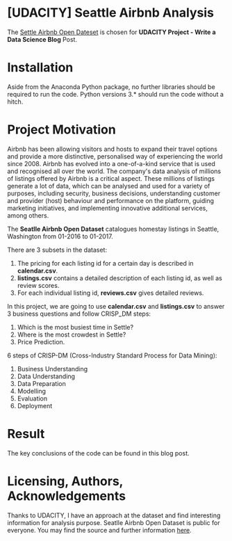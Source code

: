 # [UDACITY] Seattle Airbnb Analysis
The [Settle Airbnb Open Dateset](https://www.kaggle.com/airbnb/seattle) is chosen for **UDACITY Project - Write a Data Science Blog** Post.


# Installation
Aside from the Anaconda Python package, no further libraries should be required to run the code. Python versions 3.* should run the code without a hitch.

# Project Motivation
Airbnb has been allowing visitors and hosts to expand their travel options and provide a more distinctive, personalised way of experiencing the world since 2008. Airbnb has evolved into a one-of-a-kind service that is used and recognised all over the world. The company's data analysis of millions of listings offered by Airbnb is a critical aspect. These millions of listings generate a lot of data, which can be analysed and used for a variety of purposes, including security, business decisions, understanding customer and provider (host) behaviour and performance on the platform, guiding marketing initiatives, and implementing innovative additional services, among others.

The **Seatlle Airbnb Open Dataset** catalogues homestay listings in Seattle, Washington from 01-2016 to 01-2017.


There are 3 subsets in the dataset:
1. The pricing for each listing id for a certain day is described in **calendar.csv**.
1. **listings.csv** contains a detailed description of each listing id, as well as review scores.
1. For each individual listing id, **reviews.csv** gives detailed reviews.

In this project, we are going to use **calendar.csv** and **listings.csv** to answer 3 business questions and follow CRISP_DM steps:
1. Which is the most busiest time in Settle?
2. Where is the most crowdest in Settle?
3. Price Prediction.

6 steps of CRISP-DM (Cross-Industry Standard Process for Data Mining):
1. Business Understanding
2. Data Understanding
3. Data Preparation
4. Modelling
5. Evaluation
6. Deployment

# Result
The key conclusions of the code can be found in this blog post.

# Licensing, Authors, Acknowledgements
Thanks to UDACITY, I have an approach at the dataset and find interesting information for analysis purpose. Seatlle Airbnb Open Dataset is public for everyone. You may find the source and further information [here](https://www.kaggle.com/airbnb/seattle).

